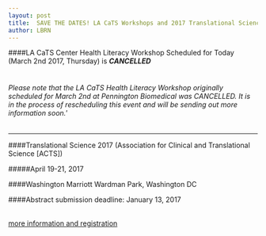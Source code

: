 ```yaml
---
layout: post
title:  SAVE THE DATES! LA CaTS Workshops and 2017 Translational Science Meeting
author: LBRN
---
```



####LA CaTS Center Health Literacy Workshop Scheduled for Today (March 2nd 2017, Thursday) is **_CANCELLED_**  
<br>

######   Please note that the LA CaTS Health Literacy Workshop originally scheduled for March 2nd at Pennington Biomedical was *CANCELLED*. It is in the process of rescheduling this event and will be sending out more information soon.' 

---

####Translational Science 2017 (Association for Clinical and Translational Science [ACTS])

#####April 19-21, 2017

####Washington Marriott Wardman Park, Washington DC

####Abstract submission deadline: January 13, 2017  
<br>
<p><a href="http://www.actscience.org/translationalscience" class="btn btn-info" style="margin-bottom: 30px">more information and registration</a></p>

[1]: href="https://redcap.sph.tulane.edu/redcap/surveys/?s=F7KKYPRCF9"
[2]: href="Literacy@LACaTS.org"
[3]: href="http://www.actscience.org/translationalscience"
